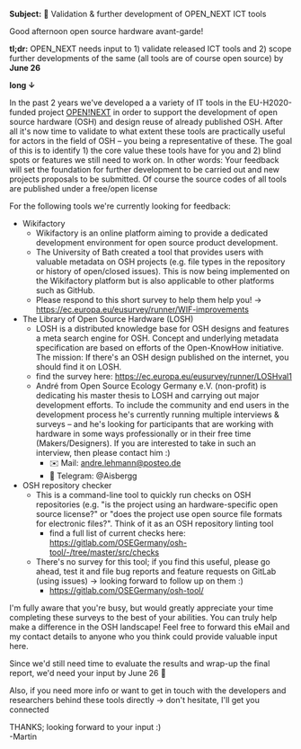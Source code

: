 **Subject:** 🔎 Validation & further development of OPEN_NEXT ICT tools

Good afternoon open source hardware avant-garde!

**tl;dr:** OPEN_NEXT needs input to 1) validate released ICT tools and 2) scope further developments of the same (all tools are of course open source) by **June 26**

**long ↓**

In the past 2 years we've developed a a variety of IT tools in the EU-H2020-funded project [OPEN!NEXT](https://opennext.eu/) in order to support the development of open source hardware (OSH) and design reuse of already published OSH. After all it's now time to validate to what extent these tools are practically useful for actors in the field of OSH – you being a representative of these. The goal of this is to identify 1) the core value these tools have for you and 2) blind spots or features we still need to work on. In other words: Your feedback will set the foundation for further development to be carried out and new projects proposals to be submitted. Of course the source codes of all tools are published under a free/open license

For the following tools we're currently looking for feedback:

- Wikifactory
	- Wikifactory is an online platform aiming to provide a dedicated development environment for open source product development.
	- The University of Bath created a tool that provides users with valuable metadata on OSH projects (e.g. file types in the repository or history of open/closed issues). This is now being implemented on the Wikifactory platform but is also applicable to other platforms such as GitHub.
	- Please respond to this short survey to help them help you! → https://ec.europa.eu/eusurvey/runner/WIF-improvements
- The Library of Open Source Hardware (LOSH)
	- LOSH is a distributed knowledge base for OSH designs and features a meta search engine for OSH. Concept and underlying metadata specification are based on efforts of the Open-KnowHow initiative. The mission: If there's an OSH design published on the internet, you should find it on LOSH.
	- find the survey here: https://ec.europa.eu/eusurvey/runner/LOSHval1
	- André from Open Source Ecology Germany e.V. (non-profit) is dedicating his master thesis to LOSH and carrying out major development efforts. To include the community and end users in the development process he's currently running multiple interviews & surveys – and he's looking for participants that are working with hardware in some ways professionally or in their free time (Makers/Designers). If you are interested to take in such an interview, then please contact him :)
		- ✉️ Mail: andre.lehmann@posteo.de
		- 💬 Telegram: @Aisbergg
- OSH repository checker
	- This is a command-line tool to quickly run checks on OSH repositories (e.g. "is the project using an hardware-specific open source license?" or "does the project use open source file formats for electronic files?". Think of it as an OSH repository linting tool
		- find a full list of current checks here: https://gitlab.com/OSEGermany/osh-tool/-/tree/master/src/checks
	- There's no survey for this tool; if you find this useful, please go ahead, test it and file bug reports and feature requests on GitLab (using issues) → looking forward to follow up on them :)
		- https://gitlab.com/OSEGermany/osh-tool/

I'm fully aware that you're busy, but would greatly appreciate your time completing these surveys to the best of your abilities. You can truly help make a difference in the OSH landscape! Feel free to forward this eMail and my contact details to anyone who you think could provide valuable input here.

Since we'd still need time to evaluate the results and wrap-up the final report, we'd need your input by June 26 🙏

Also, if you need more info or want to get in touch with the developers and researchers behind these tools directly → don't hesitate, I'll get you connected

THANKS; looking forward to your input :)\
-Martin
